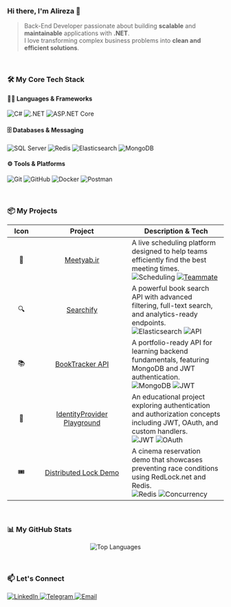 ### Hi there, I'm Alireza 👋

> Back-End Developer passionate about building **scalable** and **maintainable** applications with **.NET**.  
I love transforming complex business problems into **clean and efficient solutions**.

<br>

### 🛠️ My Core Tech Stack

#### 🧑‍💻 Languages & Frameworks
<p align="left">
  <img src="https://img.shields.io/badge/C%23-512BD4?style=flat-square&logo=csharp&logoColor=white" alt="C#"/>
  <img src="https://img.shields.io/badge/.NET-512BD4?style=flat-square&logo=dotnet&logoColor=white" alt=".NET"/>
  <img src="https://img.shields.io/badge/ASP.NET_Core-5C2D91?style=flat-square&logo=dotnet&logoColor=white" alt="ASP.NET Core"/>
</p>

#### 🗄️ Databases & Messaging
<p align="left">
  <img src="https://img.shields.io/badge/SQL_Server-CC2927?style=flat-square&logo=microsoftsqlserver&logoColor=white" alt="SQL Server"/>
  <img src="https://img.shields.io/badge/Redis-DC382D?style=flat-square&logo=redis&logoColor=white" alt="Redis"/>
  <img src="https://img.shields.io/badge/Elasticsearch-005571?style=flat-square&logo=elasticsearch&logoColor=white" alt="Elasticsearch"/>
  <img src="https://img.shields.io/badge/MongoDB-47A248?style=flat-square&logo=mongodb&logoColor=white" alt="MongoDB"/>
</p>

#### ⚙️ Tools & Platforms
<p align="left">
  <img src="https://img.shields.io/badge/Git-F05032?style=flat-square&logo=git&logoColor=white" alt="Git"/>
  <img src="https://img.shields.io/badge/GitHub-181717?style=flat-square&logo=github&logoColor=white" alt="GitHub"/>
  <img src="https://img.shields.io/badge/Docker-2496ED?style=flat-square&logo=docker&logoColor=white" alt="Docker"/>
  <img src="https://img.shields.io/badge/Postman-FF6C37?style=flat-square&logo=postman&logoColor=white" alt="Postman"/>
</p>


<br>

### 📦 My Projects

<table>
  <thead>
    <tr>
      <th width="50px">Icon</th>
      <th width="200px" align="center">Project</th>
      <th>Description & Tech</th>
    </tr>
  </thead>
  <tbody>
    <tr>
      <td align="center">🤝</td>
      <td align="center"><a href="https://meetyab.ir" target="_blank">Meetyab.ir</a></td>
      <td>
        A live scheduling platform designed to help teams efficiently find the best meeting times.  
        <br>
        <img src="https://img.shields.io/badge/Scheduling-0078D4?style=flat-square&logo=google-calendar&logoColor=white" alt="Scheduling"/>
        <a href="https://github.com/amirebadifar87"><img src="https://img.shields.io/badge/Teammate-@amirebadifar87-333?style=flat-square&logo=github&logoColor=white" alt="Teammate"/></a>
      </td>
    </tr>
    <tr>
      <td align="center">🔍</td>
      <td align="center"><a href="https://github.com/alireza-haeri/Searchify" target="_blank">Searchify</a></td>
      <td>
        A powerful book search API with advanced filtering, full-text search, and analytics-ready endpoints.  
        <br>
        <img src="https://img.shields.io/badge/Elasticsearch-005571?style=flat-square&logo=elasticsearch&logoColor=white" alt="Elasticsearch"/>
        <img src="https://img.shields.io/badge/API-FF6C37?style=flat-square&logo=swagger&logoColor=white" alt="API"/>
      </td>
    </tr>
    <tr>
      <td align="center">📚</td>
      <td align="center"><a href="https://github.com/alireza-haeri/BookTracker" target="_blank">BookTracker API</a></td>
      <td>
        A portfolio-ready API for learning backend fundamentals, featuring MongoDB and JWT authentication.  
        <br>
        <img src="https://img.shields.io/badge/MongoDB-47A248?style=flat-square&logo=mongodb&logoColor=white" alt="MongoDB"/>
        <img src="https://img.shields.io/badge/JWT-000000?style=flat-square&logo=jsonwebtokens&logoColor=white" alt="JWT"/>
      </td>
    </tr>
    <tr>
      <td align="center">🔐</td>
      <td align="center"><a href="https://github.com/alireza-haeri/IdentityProvider" target="_blank">IdentityProvider Playground</a></td>
      <td>
        An educational project exploring authentication and authorization concepts including JWT, OAuth, and custom handlers.  
        <br>
        <img src="https://img.shields.io/badge/JWT-000000?style=flat-square&logo=jsonwebtokens&logoColor=white" alt="JWT"/>
        <img src="https://img.shields.io/badge/OAuth-3EAAAF?style=flat-square&logo=auth0&logoColor=white" alt="OAuth"/>
      </td>
    </tr>
    <tr>
      <td align="center">🎟️</td>
      <td align="center"><a href="https://github.com/alireza-haeri/Reservation" target="_blank">Distributed Lock Demo</a></td>
      <td>
        A cinema reservation demo that showcases preventing race conditions using RedLock.net and Redis.  
        <br>
        <img src="https://img.shields.io/badge/Redis-DC382D?style=flat-square&logo=redis&logoColor=white" alt="Redis"/>
        <img src="https://img.shields.io/badge/Concurrency-FFA500?style=flat-square&logo=clockify&logoColor=white" alt="Concurrency"/>
      </td>
    </tr>
  </tbody>
</table>


<br>

### 📊 My GitHub Stats

<p align="center">
  <img src="https://github-readme-stats.vercel.app/api/top-langs/?username=alireza-haeri&layout=compact&langs_count=10&theme=transparent" alt="Top Languages"/>
</p>

<br>

### 📫 Let's Connect

<p align="left">
  <a href="https://www.linkedin.com/in/alireza-haeri-dev" target="_blank">
    <img src="https://img.shields.io/badge/LinkedIn-0A66C2?style=for-the-badge&logo=linkedin&logoColor=white" alt="LinkedIn"/>
  </a>
  <a href="https://t.me/AlirezaHaeriDev" target="_blank">
    <img src="https://img.shields.io/badge/Telegram-26A5E4?style=for-the-badge&logo=telegram&logoColor=white" alt="Telegram"/>
  </a>
  <a href="mailto:alireza.haeri.dev@gmail.com">
    <img src="https://img.shields.io/badge/Email-D14836?style=for-the-badge&logo=gmail&logoColor=white" alt="Email"/>
  </a>
</p>
